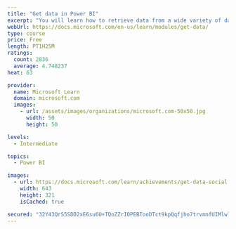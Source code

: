 ```yaml
---
title: "Get data in Power BI"
excerpt: "You will learn how to retrieve data from a wide variety of data sources, including Microsoft Excel, relational databases, and NoSQL data stores. You will also learn how to improve performance while retrieving data."
webUrl: https://docs.microsoft.com/en-us/learn/modules/get-data/
type: course
price: Free
length: PT1H25M
ratings:
  count: 2836
  average: 4.748237
heat: 63

provider:
  name: Microsoft Learn
  domain: microsoft.com
  images:
    - url: /assets/images/organizations/microsoft.com-50x50.jpg
      width: 50
      height: 50

levels:
  - Intermediate

topics:
  - Power BI

images:
  - url: https://docs.microsoft.com/learn/achievements/get-data-social.png
    width: 643
    height: 321
    isCached: true

secured: "32Y43QrS5SDD2xE6su6U+TQoZZrIOPEBTooDTct9kpQqfjho7trvmnfUIMlwla+boIOQ84oLB6OVyh6aMcYzOIZZYPGrrWQu4LXxr+D3vGydw6yn9Q/a+aV1KrRHcrpTB6PFi/5Ta940e9eUn11u3tkW5yNjb6RQ2wD0dMTFaEOuCJNKiQbc9FZ2tgy0B5KhP9Tx/wPK9M34aJbkbVIqTrouCZVB2OFYm4LQ7ThBaIoIgaplu/fHahOOGZdhKZiK0OEYFWRogw9hDqemq28VBzxk//DYPwoao+Y0K9sFluSGfzBGpUyjjPJ8xHNoUlwtk/opmK3I65ewLvCvja94rHCwL8GDF1J/WWZCeDhzh/pAh0JyOb0xqnRu8OpoOD1zIMJJWFk0bReYLKNBbYR6IORLhtjCr7RryGI0PLltC8g=;vWFEwWf68tjehJoujLLu3A=="
---
```


